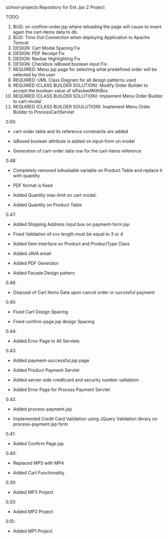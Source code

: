 school-projects
Repository for Ent Jav 2 Project

TODO:

  1. BUG: on confirm-order.jsp where reloading the page will cause to insert again the cart-items data to db.
  2. BUG: Time Out Connection when deploying Application to Apache Tomcat
  3. DESIGN: Cart Modal Spacing Fix
  4. DESIGN: PDF Receipt Fix
  5. DESIGN: Navbar Highlighting Fix
  6. DESIGN: Checkbox isBoxed boolean input Fix
  7. REQUIRED: Menu jsp page for selecting what predefined order will be selected by the user
  8. REQUIRED: UML Class Diagram for all design patterns used
  9. REQUIRED (CLASS BUILDER SOLUTION): Modify Order Builder to accept the boolean value of isPackedWithBox
  10. REQUIRED (CLASS BUILDER SOLUTION): Implement Menu Order Builder to cart-modal
  11. REQUIRED (CLASS BUILDER SOULUTION): Implement Menu Order Builder to ProcessCartServlet

0.50: 

  * cart-order table and its reference constraints are added

  * isBoxed boolean attribute is added on input-form on modal

  * Generation of cart-order data row for the cart-items reference
  
0.48:

  * Completely removed isAvailable variable on Product Table and replace it with quantity

  * PDF format is fixed

  * Added Quantity max-limit on cart modal: 

  * Added Quantity on Product Table
  
0.47:

  * Added Shipping Address input box on payment-form.jsp

  * Fixed Validation of cvv length must be equal to 3 or 4

  * Added Item Interface on Product and ProductType Class

  * Added JAVA email

  * Added PDF Generator

  * Added Facade Design pattern

0.46:

  * Disposal of Cart Items Data upon cancel order or succesful payment

0.45:

  * Fixed Cart Design Spacing

  * Fixed confirm-page.jsp design Spacing

0.44:

  * Added Error Page to All Servlets
  
0.43:

  * Added payment-successful.jsp page

  * Added Product Payment Servlet

  * Added server-side creditcard and security number validation

  * Added Error Page for Process Payment Servlet

0.42:

  * Added process-payment.jsp

  * Implemented Credit Card Validation using JQuery Validation library on process-payment.jsp form

0.41:

  * Added Confirm Page.jsp
  
0.40:

  * Replaced MP3 with MP4

  * Added Cart Functionality

0.30:

  * Added MP3 Project
  
0.20:

  * Added MP2 Project
  
0.10:

  * Added MP1 Project
